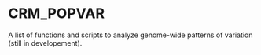 # CRM_POPVAR

A list of functions and scripts to analyze genome-wide patterns of variation (still in developement). 
